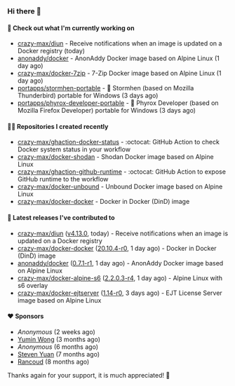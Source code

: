### Hi there 👋

#### 👷 Check out what I'm currently working on

- [crazy-max/diun](https://github.com/crazy-max/diun) - Receive notifications when an image is updated on a Docker registry (today)
- [anonaddy/docker](https://github.com/anonaddy/docker) - AnonAddy Docker image based on Alpine Linux (1 day ago)
- [crazy-max/docker-7zip](https://github.com/crazy-max/docker-7zip) - 7-Zip Docker image based on Alpine Linux (1 day ago)
- [portapps/stormhen-portable](https://github.com/portapps/stormhen-portable) - 🚀 Stormhen (based on Mozilla Thunderbird) portable for Windows (3 days ago)
- [portapps/phyrox-developer-portable](https://github.com/portapps/phyrox-developer-portable) - 🚀 Phyrox Developer (based on Mozilla Firefox Developer) portable for Windows (3 days ago)

#### 👨‍💻 Repositories I created recently

- [crazy-max/ghaction-docker-status](https://github.com/crazy-max/ghaction-docker-status) - :octocat: GitHub Action to check Docker system status in your workflow
- [crazy-max/docker-shodan](https://github.com/crazy-max/docker-shodan) - Shodan Docker image based on Alpine Linux
- [crazy-max/ghaction-github-runtime](https://github.com/crazy-max/ghaction-github-runtime) - :octocat: GitHub Action to expose GitHub runtime to the workflow
- [crazy-max/docker-unbound](https://github.com/crazy-max/docker-unbound) - Unbound Docker image based on Alpine Linux
- [crazy-max/docker-docker](https://github.com/crazy-max/docker-docker) - Docker in Docker (DinD) image

#### 🚀 Latest releases I've contributed to

- [crazy-max/diun](https://github.com/crazy-max/diun) ([v4.13.0](https://github.com/crazy-max/diun/releases/tag/v4.13.0), today) - Receive notifications when an image is updated on a Docker registry
- [crazy-max/docker-docker](https://github.com/crazy-max/docker-docker) ([20.10.4-r0](https://github.com/crazy-max/docker-docker/releases/tag/20.10.4-r0), 1 day ago) - Docker in Docker (DinD) image
- [anonaddy/docker](https://github.com/anonaddy/docker) ([0.7.1-r1](https://github.com/anonaddy/docker/releases/tag/0.7.1-r1), 1 day ago) - AnonAddy Docker image based on Alpine Linux
- [crazy-max/docker-alpine-s6](https://github.com/crazy-max/docker-alpine-s6) ([2.2.0.3-r4](https://github.com/crazy-max/docker-alpine-s6/releases/tag/2.2.0.3-r4), 1 day ago) - Alpine Linux with s6 overlay
- [crazy-max/docker-ejtserver](https://github.com/crazy-max/docker-ejtserver) ([1.14-r0](https://github.com/crazy-max/docker-ejtserver/releases/tag/1.14-r0), 3 days ago) - EJT License Server image based on Alpine Linux 

#### ❤️ Sponsors
- _Anonymous_ (2 weeks ago)
- [Yumin Wong](https://github.com/itsbagpack) (3 months ago)
- _Anonymous_ (6 months ago)
- [Steven Yuan](https://github.com/syuan100) (7 months ago)
- [Rancoud](https://github.com/rancoud) (8 months ago)

Thanks again for your support, it is much appreciated! 🙏
